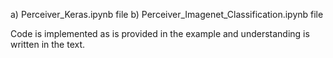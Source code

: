 a) Perceiver_Keras.ipynb file 
b) Perceiver_Imagenet_Classification.ipynb file

Code is implemented as is provided in the example and understanding is written in the text.
